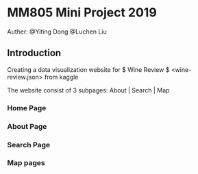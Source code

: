 # MM805 Mini Project 2019
Auther: @Yiting Dong 
          @Luchen Liu
          
## Introduction
Creating a data visualization website for $ Wine Review $ <wine-review.json> from kaggle

The website consist of 3 subpages: About | Search | Map

### Home Page

### About Page

### Search Page

### Map pages


